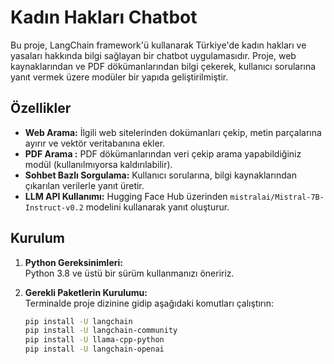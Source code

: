# Kadın Hakları Chatbot

Bu proje, LangChain framework'ü kullanarak Türkiye'de kadın hakları ve yasaları hakkında bilgi sağlayan bir chatbot uygulamasıdır. Proje, web kaynaklarından ve PDF dökümanlarından bilgi çekerek, kullanıcı sorularına yanıt vermek üzere modüler bir yapıda geliştirilmiştir.

## Özellikler

- **Web Arama:** İlgili web sitelerinden dokümanları çekip, metin parçalarına ayırır ve vektör veritabanına ekler.
- **PDF Arama :** PDF dökümanlarından veri çekip arama yapabildiğiniz modül (kullanılmıyorsa kaldırılabilir).
- **Sohbet Bazlı Sorgulama:** Kullanıcı sorularına, bilgi kaynaklarından çıkarılan verilerle yanıt üretir.
- **LLM API Kullanımı:** Hugging Face Hub üzerinden `mistralai/Mistral-7B-Instruct-v0.2` modelini kullanarak yanıt oluşturur.

## Kurulum

1. **Python Gereksinimleri:**  
   Python 3.8 ve üstü bir sürüm kullanmanızı öneririz.

2. **Gerekli Paketlerin Kurulumu:**  
   Terminalde proje dizinine gidip aşağıdaki komutları çalıştırın:

   ````bash
   pip install -U langchain
   pip install -U langchain-community
   pip install -U llama-cpp-python
   pip install -U langchain-openai